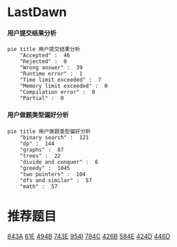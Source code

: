 # LastDawn

<!-- tabs:start -->



#### **用户提交结果分析**

```mermaid
pie title 用户提交结果分析
    "Accepted" :  46
    "Rejected" :  0
    "Wrong answer" :  39
    "Runtime error" :  1
    "Time limit exceeded" :  7
    "Memory limit exceeded" :  0
    "Compilation error" :  0
    "Partial" :  0
```

#### **用户做题类型偏好分析**

```mermaid
pie title 用户做题类型偏好分析
    "binary search" :  121
    "dp" :  144
    "graphs" :  87
    "trees" :  22
    "divide and conquer" :  6
    "greedy" :  1045
    "two pointers" :  104
    "dfs and similar" :  57
    "math" :  57
```



<!-- tabs:end -->
# 推荐题目
[843A](https://codeforces.com/contest/843/problem/A)
[61E](https://codeforces.com/contest/61/problem/E)
[494B](https://codeforces.com/contest/494/problem/B)
[743E](https://codeforces.com/contest/743/problem/E)
[954I](https://codeforces.com/contest/954/problem/I)
[784C](https://codeforces.com/contest/784/problem/C)
[426B](https://codeforces.com/contest/426/problem/B)
[584E](https://codeforces.com/contest/584/problem/E)
[424D](https://codeforces.com/contest/424/problem/D)
[446D](https://codeforces.com/contest/446/problem/D)
